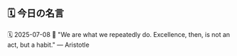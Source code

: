 ## 🗓️ 今日の名言

<!--START_SECTION:quote-->
🗓️ 2025-07-08
💬 "We are what we repeatedly do. Excellence, then, is not an act, but a habit." — Aristotle
<!--END_SECTION:quote-->
